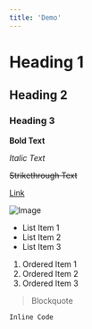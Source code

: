 ```yaml
---
title: 'Demo'
---
```


# Heading 1

## Heading 2

### Heading 3

**Bold Text**

*Italic Text*

~~Strikethrough Text~~

[Link](https://www.example.com)

![Image](https://www.example.com/image.jpg)

- List Item 1
- List Item 2
- List Item 3

1. Ordered Item 1
2. Ordered Item 2
3. Ordered Item 3

> Blockquote

`Inline Code`